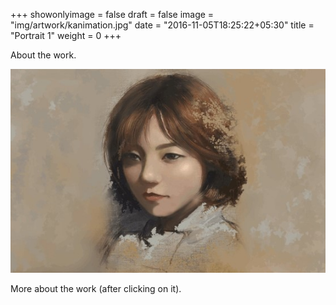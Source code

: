 +++
showonlyimage = false
draft = false
image = "img/artwork/kanimation.jpg"
date = "2016-11-05T18:25:22+05:30"
title = "Portrait 1"
weight = 0
+++

About the work.

<!--more-->

![figure1][1]

More about the work (after clicking on it).


[1]: /img/artwork/kanimation.jpg
